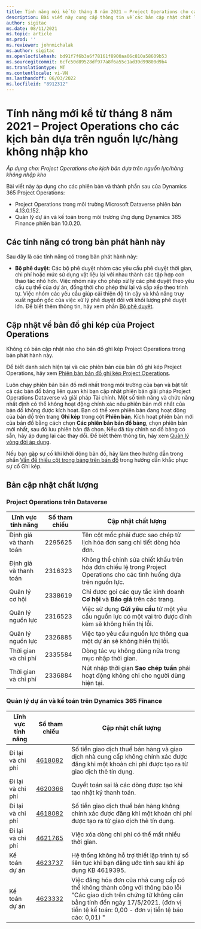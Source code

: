```yaml
---
title: Tính năng mới kể từ tháng 8 năm 2021 – Project Operations cho các kịch bản dựa trên nguồn lực/hàng không nhập kho
description: Bài viết này cung cấp thông tin về các bản cập nhật chất lượng có trong bản phát hành tháng 8 năm 2021 của Project Operations cho các kịch bản dựa trên nguồn lực/hàng không nhập kho.
author: sigitac
ms.date: 08/11/2021
ms.topic: article
ms.prod: ''
ms.reviewer: johnmichalak
ms.author: sigitac
ms.openlocfilehash: bd91f7f6b3a6f78161f8900aa06c810a58609b53
ms.sourcegitcommit: 6cfc50d89528df977a8f6a55c1ad39d99800d9b4
ms.translationtype: MT
ms.contentlocale: vi-VN
ms.lasthandoff: 06/03/2022
ms.locfileid: "8912312"
---
```

# <a name="whats-new-august-2021---project-operations-for-resourcenon-stocked-based-scenarios"></a>Tính năng mới kể từ tháng 8 năm 2021 – Project Operations cho các kịch bản dựa trên nguồn lực/hàng không nhập kho

*Áp dụng cho: Project Operations cho kịch bản dựa trên nguồn lực/hàng không nhập kho*

Bài viết này áp dụng cho các phiên bản và thành phần sau của Dynamics 365 Project Operations:

   - Project Operations trong môi trường Microsoft Dataverse phiên bản 4.13.0.152.
   - Quản lý dự án và kế toán trong môi trường ứng dụng Dynamics 365 Finance phiên bản 10.0.20.

## <a name="features-included-in-this-release"></a>Các tính năng có trong bản phát hành này

Sau đây là các tính năng có trong bản phát hành này:

- **Bộ phê duyệt**: Các bộ phê duyệt nhóm các yêu cầu phê duyệt thời gian, chi phí hoặc mức sử dụng vật liệu lại với nhau thành các tập hợp con thao tác nhỏ hơn. Việc nhóm này cho phép xử lý các phê duyệt theo yêu cầu cụ thể của dự án, đồng thời cho phép thử lại và sắp xếp theo trình tự. Việc nhóm các yêu cầu giúp cải thiện độ tin cậy và khả năng truy xuất nguồn gốc của việc xử lý phê duyệt đối với khối lượng phê duyệt lớn. Để biết thêm thông tin, hãy xem phần [Bộ phê duyệt](../approvals/approval-sets.md).

## <a name="project-operations-dual-write-maps-updates"></a>Cập nhật về bản đồ ghi kép của Project Operations

Không có bản cập nhật nào cho bản đồ ghi kép Project Operations trong bản phát hành này.

Để biết danh sách hiện tại và các phiên bản của bản đồ ghi kép Project Operations, hãy xem [Phiên bản bản đồ ghi kép Project Operations](../environment/resource-dual-write-maps.md).

Luôn chạy phiên bản bản đồ mới nhất trong môi trường của bạn và bật tất cả các bản đồ bảng liên quan khi bạn cập nhật phiên bản giải pháp Project Operations Dataverse và giải pháp Tài chính. Một số tính năng và chức năng nhất định có thể không hoạt động chính xác nếu phiên bản mới nhất của bản đồ không được kích hoạt. Bạn có thể xem phiên bản đang hoạt động của bản đồ trên trang **Ghi kép** trong cột **Phiên bản**. Kích hoạt phiên bản mới của bản đồ bằng cách chọn **Các phiên bản bản đồ bảng**, chọn phiên bản mới nhất, sau đó lưu phiên bản đã chọn. Nếu đã tùy chỉnh sơ đồ bảng có sẵn, hãy áp dụng lại các thay đổi. Để biết thêm thông tin, hãy xem [Quản lý vòng đời áp dụng](/dynamics365/fin-ops-core/dev-itpro/data-entities/dual-write/app-lifecycle-management).

Nếu bạn gặp sự cố khi khởi động bản đồ, hãy làm theo hướng dẫn trong phần [Vấn đề thiếu cột trong bảng trên bản đồ](/dynamics365/fin-ops-core/dev-itpro/data-entities/dual-write/dual-write-troubleshooting-finops-upgrades#missing-table-columns-issue-on-maps) trong hướng dẫn khắc phục sự cố Ghi kép.

## <a name="quality-updates"></a>Bản cập nhật chất lượng

### <a name="project-operations-on-dataverse"></a>Project Operations trên Dataverse

| **Lĩnh vực tính năng** | **Số tham chiếu** | **Cập nhật chất lượng** |
| --- | --- | --- |
| Định giá và thanh toán | 2295625 | Tên cột mốc phải được sao chép từ lịch hóa đơn sang chi tiết dòng hóa đơn. |
| Định giá và thanh toán | 2316323 | Không thể chỉnh sửa chiết khấu trên hóa đơn chiếu lệ trong Project Operations cho các tình huống dựa trên nguồn lực. |
|   Quản lý cơ hội | 2338619 | Chỉ được gọi các quy tắc kinh doanh **Cơ hội** và **Báo giá** trên các trang. |
| Quản lý nguồn lực | 2316523 | Việc sử dụng **Gửi yêu cầu** từ một yêu cầu nguồn lực có một vai trò được đính kèm sẽ không hiển thị lỗi. |
| Quản lý nguồn lực | 2326885 | Việc tạo yêu cầu nguồn lực thông qua một dự án sẽ không hiển thị lỗi. |
| Thời gian và chi phí | 2335584 | Dòng tác vụ không dùng nữa trong mục nhập thời gian. |
| Thời gian và chi phí | 2336884 | Nút nhập thời gian **Sao chép tuần** phải hoạt động không chỉ cho người dùng hiện tại. |


### <a name="project-management-and-accounting-on-dynamics-365-finance"></a>Quản lý dự án và kế toán trên Dynamics 365 Finance

| Lĩnh vực tính năng | Số tham chiếu | Cập nhật chất lượng |
| --- | --- | --- |
| Đi lại và chi phí | [4618082](https://fix.lcs.dynamics.com/Issue/Details?kb=4618082&amp;bugId=583101&amp;dbType=3&amp;qc=9c85ac8ca1e5e9cd07fac9e9aa2cb0914724e28b86ad3339dacf7741f554c605) | Số tiền giao dịch thuế bán hàng và giao dịch nhà cung cấp không chính xác được đăng khi một khoản chi phí được tạo ra từ giao dịch thẻ tín dụng. |
| Đi lại và chi phí | [4620366](https://fix.lcs.dynamics.com/Issue/Details?kb=4620366&amp;bugId=579485&amp;dbType=3&amp;qc=e864789bd95505ea624c537d585bf113c2de60b97c88439d44693dbd85aa8e92) | Quyết toán sai là các dòng được tạo khi tạo nhật ký thanh toán. |
| Đi lại và chi phí | [4618082](https://fix.lcs.dynamics.com/Issue/Details?kb=4618082&amp;bugId=583101&amp;dbType=3&amp;qc=9c85ac8ca1e5e9cd07fac9e9aa2cb0914724e28b86ad3339dacf7741f554c605) | Số tiền giao dịch thuế bán hàng không chính xác được đăng khi một khoản chi phí được tạo ra từ giao dịch thẻ tín dụng. |
| Đi lại và chi phí | [4621765](https://fix.lcs.dynamics.com/Issue/Details?kb=4621765&amp;bugId=587306&amp;dbType=3&amp;qc=6fbfad0123d4e95eaf8d5a5a2f6c354577c991b7905c852ab02d1f94e728a876) | Việc xóa dòng chi phí có thể mất nhiều thời gian. |
| Kế toán dự án | [4623737](https://fix.lcs.dynamics.com/Issue/Details?kb=4623737&amp;bugId=598109&amp;dbType=3&amp;qc=4101fc5865201e21815299f2ff11ae46d5d5370510868df86c25ee09a8ca1a0c) | Hệ thống không hỗ trợ thiết lập trình tự số liên tục khi bạn đăng ước tính sau khi áp dụng KB 4619395. |
| Kế toán dự án | [4623332](https://fix.lcs.dynamics.com/Issue/Details?kb=4623332&amp;bugId=586034&amp;dbType=3&amp;qc=2f64bb1977c4a9c9dd2ce9de7e72230b86eca14b6295c5bbfb614ea97ad81caf) | Việc đăng hóa đơn của nhà cung cấp có thể không thành công với thông báo lỗi "Các giao dịch trên chứng từ không cân bằng tính đến ngày 17/5/2021. (đơn vị tiền tệ kế toán: 0,00 - đơn vị tiền tệ báo cáo: 0,01) " |
